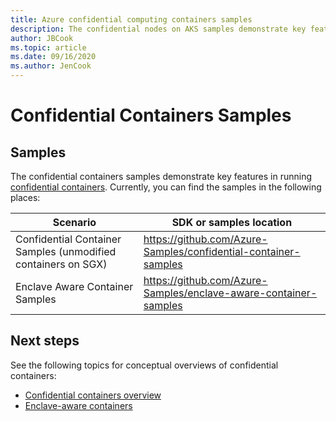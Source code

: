 ```yaml
---
title: Azure confidential computing containers samples
description: The confidential nodes on AKS samples demonstrate key features in Azure confidential computing. Provides links to samples on GitHub. 
author: JBCook
ms.topic: article
ms.date: 09/16/2020
ms.author: JenCook
---
```


# Confidential Containers Samples

## Samples
The confidential containers samples demonstrate key features in running [confidential containers](confidential-containers.md). Currently, you can find the samples in the following places:

| Scenario | SDK or samples location |
| -------------------- | ----------------------- |
| Confidential Container Samples (unmodified containers on SGX) | https://github.com/Azure-Samples/confidential-container-samples |
| Enclave Aware Container Samples | https://github.com/Azure-Samples/enclave-aware-container-samples |


## Next steps

See the following topics for conceptual overviews of confidential containers:

* [Confidential containers overview](confidential-containers.md)
* [Enclave-aware containers](./enclave-aware-containers.md)